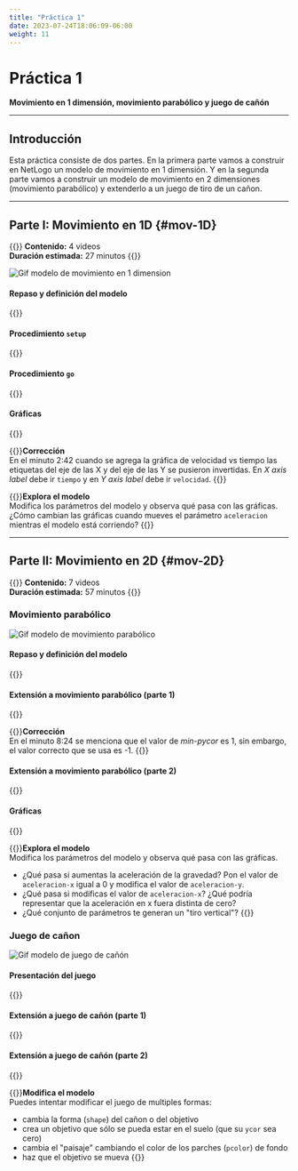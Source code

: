 ```yaml
---
title: "Práctica 1"
date: 2023-07-24T18:06:09-06:00
weight: 11
---
```


# Práctica 1

**Movimiento en 1 dimensión, movimiento parabólico y juego de cañón**

<!-- {{<hint info>}}  -->
<!-- **Contenido:** 11 videos   -->
<!-- **Duración estimada:** 1 hora 24 minutos -->
<!-- {{</hint>}} -->

---

## Introducción 

Esta práctica consiste de dos partes. En la primera parte vamos a construir en NetLogo un modelo de movimiento en 1 dimensión. Y en la segunda parte vamos a construir un modelo de movimiento en 2 dimensiones (movimiento parabólico) y extenderlo a un juego de tiro de un cañon.

---

## Parte I: Movimiento en 1D {#mov-1D}

{{<hint info>}}
**Contenido:** 4 videos  
**Duración estimada:** 27 minutos
{{</hint>}}

![Gif modelo de movimiento en 1 dimension](/img/1D.gif)

#### Repaso y definición del modelo

{{<youtube id="wBd_9hC8Pjg">}}

#### Procedimiento `setup`

{{<youtube id="YxNLfj0ju9o">}}

#### Procedimiento `go`

{{<youtube id="V72aePovv7U">}}

#### Gráficas

{{<youtube id="KTkH_tgjdB4">}}

{{<hint danger>}}**Corrección**  
En el minuto 2:42 cuando se agrega la gráfica de velocidad vs tiempo las etiquetas del eje de las X y del eje de las Y se pusieron invertidas. En _X axis label_ debe ir `tiempo` y en _Y axis label_ debe ir `velocidad`. 
{{</hint>}}

{{<hint warning>}}**Explora el modelo**  
Modifica los parámetros del modelo y observa qué pasa con las gráficas. ¿Cómo cambian las gráficas cuando mueves el parámetro `aceleracion` mientras el modelo está corriendo?
{{</hint>}}

---

## Parte II: Movimiento en 2D {#mov-2D}

{{<hint info>}}
**Contenido:** 7 videos  
**Duración estimada:** 57 minutos
{{</hint>}}

### Movimiento parabólico

![Gif modelo de movimiento parabólico](/img/parabolico.gif)

#### Repaso y definición del modelo

{{<youtube id="RWHukr7PNwA">}}

#### Extensión a movimiento parabólico (parte 1)

{{<youtube id="CT3E7m8GUC4">}}

{{<hint danger>}}**Corrección**  
En el minuto 8:24 se menciona que el valor de _min-pycor_ es 1, sin embargo, el valor correcto que se usa es -1.
{{</hint>}}

#### Extensión a movimiento parabólico (parte 2)

{{<youtube id="mHPH2vTdqjg">}}

#### Gráficas

{{<youtube id="SGo8Ln_AdFQ">}}

{{<hint warning>}}**Explora el modelo**  
Modifica los parámetros del modelo y observa qué pasa con las gráficas.
- ¿Qué pasa si aumentas la aceleración de la gravedad? Pon el valor de `aceleracion-x` igual a 0 y modifica el valor de `aceleracion-y`.
- ¿Qué pasa si modificas el valor de `aceleracion-x`? ¿Qué podría representar que la aceleración en x fuera distinta de cero?
- ¿Qué conjunto de parámetros te generan un "tiro vertical"?
{{</hint>}}

### Juego de cañon

![Gif modelo de juego de cañón](/img/cañón.gif)

#### Presentación del juego

{{<youtube id="o4Ss3189MHw">}}

#### Extensión a juego de cañón (parte 1)

{{<youtube id="x-27lAT1cmc">}}

#### Extensión a juego de cañón (parte 2)

{{<youtube id="9TeAzqqtgH0">}}

{{<hint warning>}}**Modifica el modelo**  
Puedes intentar modificar el juego de multiples formas:
- cambia la forma (`shape`) del cañon o del objetivo
- crea un objetivo que sólo se pueda estar en el suelo (que su `ycor` sea cero)
- cambia el "paisaje" cambiando el color de los parches (`pcolor`) de fondo
- haz que el objetivo se mueva
{{</hint>}}

